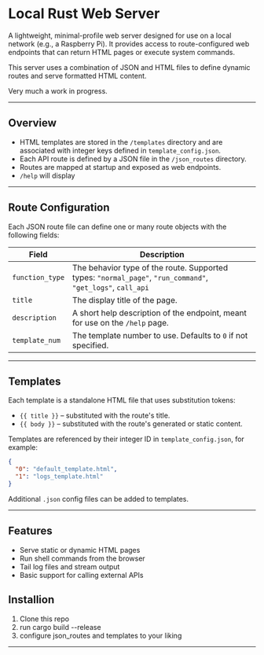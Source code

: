 
# Local Rust Web Server

A lightweight, minimal-profile web server designed for use on a local network (e.g., a Raspberry Pi). It provides access to route-configured web endpoints that can return HTML pages or execute system commands.

This server uses a combination of JSON and HTML files to define dynamic routes and serve formatted HTML content.

Very much a work in progress.

---

## Overview

* HTML templates are stored in the `/templates` directory and are associated with integer keys defined in `template_config.json`.
* Each API route is defined by a JSON file in the `/json_routes` directory.
* Routes are mapped at startup and exposed as web endpoints.
* `/help` will display
---

## Route Configuration

Each JSON route file can define one or many route objects with the following fields:

| Field           | Description                                                                                                 |
| --------------- | ----------------------------------------------------------------------------------------------------------- |
| `function_type` | The behavior type of the route. Supported types: `"normal_page"`, `"run_command"`, `"get_logs"`, `call_api` |
| `title`         | The display title of the page.                                                                              |
| `description`   | A short help description of the endpoint, meant for use on the `/help` page.                                |
| `template_num`  | The template number to use. Defaults to `0` if not specified.                                               |

---

## Templates

Each template is a standalone HTML file that uses substitution tokens:

* `{{ title }}` – substituted with the route's title.
* `{{ body }}` – substituted with the route's generated or static content.

Templates are referenced by their integer ID in `template_config.json`, for example:

```json
{
  "0": "default_template.html",
  "1": "logs_template.html"
}
```
Additional `.json` config files can be added to templates.

---

## Features

*  Serve static or dynamic HTML pages
*  Run shell commands from the browser
*  Tail log files and stream output
*  Basic support for calling external APIs

## Installion
1. Clone this repo
2. run cargo build --release
3. configure json_routes and templates to your liking


---
